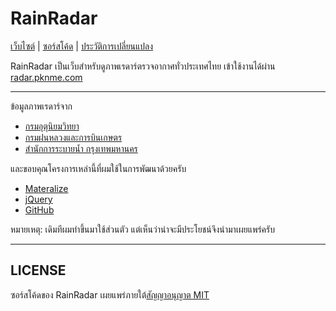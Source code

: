 # RainRadar

[เว็บไซต์](http://radar.pknme.com) | [ซอร์สโค้ด](https://github.com/pknme/rainradar) | [ประวัติการเปลี่ยนแปลง](https://github.com/pknme/rainradar/releases)

RainRadar เป็นเว็บสำหรับดูภาพเรดาร์ตรวจอากาศทั่วประเทศไทย เข้าใช้งานได้ผ่าน [radar.pknme.com](http://radar.pknme.com)

---

ข้อมูลภาพเรดาร์จาก
* [กรมอุตุนิยมวิทยา](http://weather.tmd.go.th/)
* [กรมฝนหลวงและการบินเกษตร](http://122.154.75.14/RRMThaiGov/RadarApp/RadarMainRoyalRain.php)
* [สำนักการระบายน้ำ กรุงเทพมหานคร](http://weather.bangkok.go.th/radar/)

และขอบคุณโครงการเหล่านี้ที่ผมใช้ในการพัฒนาด้วยครับ
* [Materalize](http://materializecss.com/)
* [jQuery](https://jquery.com)
* [GitHub](https://github.com)

หมายเหตุ: เดิมทีผมทำขึ้นมาใช้ส่วนตัว แต่เห็นว่าน่าจะมีประโยชน์จึงนำมาเผยแพร่ครับ

---

## LICENSE

ซอร์สโค้ดของ RainRadar เผยแพร่ภายใต้[สัญญาอนุญาต MIT](https://choosealicense.com/licenses/mit)
